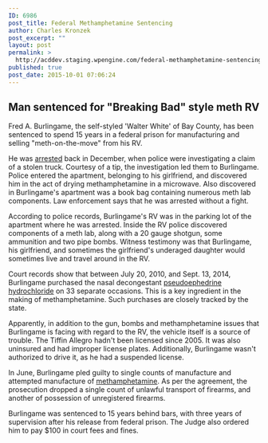```yaml
---
ID: 6986
post_title: Federal Methamphetamine Sentencing
author: Charles Kronzek
post_excerpt: ""
layout: post
permalink: >
  http://acddev.staging.wpengine.com/federal-methamphetamine-sentencing.html
published: true
post_date: 2015-10-01 07:06:24
---
```

<h2><b>Man sentenced for "Breaking Bad" style meth RV</b></h2>
<span style="font-weight: 400;">Fred A. Burlingame, the self-styled 'Walter White' of Bay County, has been sentenced to spend 15 years in a federal prison for manufacturing and selling "meth-on-the-move" from his RV.</span><!--more-->

<span style="font-weight: 400;">He was </span><a href="http://acddev.staging.wpengine.com/state-charges-dismissed-federal-charges-filed.html"><span style="font-weight: 400;">arrested</span></a><span style="font-weight: 400;"> back in December, when </span><span style="font-weight: 400;">police were investigating a claim of a stolen truck. Courtesy of a tip, the investigation led them to Burlingame. Police entered the apartment, belonging to his girlfriend, and discovered him in the act of drying methamphetamine in a microwave. Also discovered in Burlingame's apartment was a book bag containing numerous meth lab components. Law enforcement says that he was arrested without a fight.</span>

<span style="font-weight: 400;">According to police records, Burlingame's RV was in the parking lot of the apartment where he was arrested. Inside the RV police discovered components of a meth lab, along with a 20 gauge shotgun, some ammunition and two pipe bombs. Witness testimony was that Burlingame, his girlfriend, and sometimes the girlfriend's underaged daughter would sometimes live and travel around in the RV.</span>

<span style="font-weight: 400;">Court records show that between </span><span style="font-weight: 400;">July 20, 2010, and Sept. 13, 2014, Burlingame purchased the nasal decongestant </span><a href="http://acddev.staging.wpengine.com/michigan-the-nations-new-meth-capital.html"><span style="font-weight: 400;">pseudoephedrine hydrochloride</span></a><span style="font-weight: 400;"> on 33 separate occasions. This is a key ingredient in the making of methamphetamine. Such purchases are closely tracked by the state.</span>

<span style="font-weight: 400;">Apparently, in addition to the gun, bombs and methamphetamine issues that Burlingame is facing with regard to the RV, the vehicle itself is a source of trouble. The Tiffin Allegro hadn't been licensed since 2005. It was also uninsured and had improper license plates. Additionally, Burlingame wasn't authorized to drive it, as he had a suspended license.</span>

<span style="font-weight: 400;">In June, Burlingame pled guilty to single counts of manufacture and attempted manufacture of <a href="http://acddev.staging.wpengine.com/Michigan-Methamphetamine-attorneys-criminal-defense-lawyers-drug-crime-Muskegon-county-MI" target="_blank">methamphetamine</a>. As per the agreement, the prosecution dropped a single count of unlawful transport of firearms, and another of possession of unregistered firearms.</span>

<span style="font-weight: 400;">Burlingame was sentenced to 15 years behind bars, with three years of supervision after his release from federal prison. The Judge also ordered him to pay $100 in court fees and fines.</span>